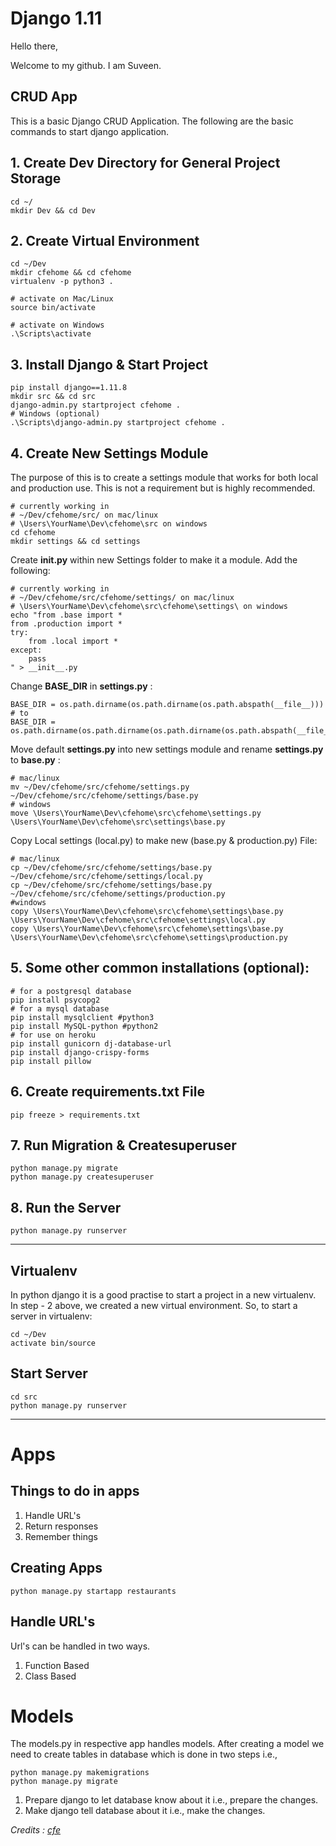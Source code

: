 # Django 1.11
Hello there,

Welcome to my github. I am Suveen.

## CRUD App
This is a basic Django CRUD Application. The following are the basic commands to start django application.

## 1. Create Dev Directory for General Project Storage

    cd ~/
    mkdir Dev && cd Dev
##  2. Create Virtual Environment

    cd ~/Dev
    mkdir cfehome && cd cfehome
    virtualenv -p python3 .
    
    # activate on Mac/Linux
    source bin/activate
    
    # activate on Windows
    .\Scripts\activate
## 3. Install Django & Start Project

    pip install django==1.11.8
    mkdir src && cd src
    django-admin.py startproject cfehome .
    # Windows (optional)
    .\Scripts\django-admin.py startproject cfehome .
## 4. Create New Settings Module
The purpose of this is to create a settings module that works for both local and production use. This is not a requirement but is highly recommended.

    # currently working in
    # ~/Dev/cfehome/src/ on mac/linux
    # \Users\YourName\Dev\cfehome\src on windows
    cd cfehome
    mkdir settings && cd settings
Create **__init__.py** within new Settings folder to make it a module. Add the following:

    # currently working in
    # ~/Dev/cfehome/src/cfehome/settings/ on mac/linux
    # \Users\YourName\Dev\cfehome\src\cfehome\settings\ on windows
    echo "from .base import *
    from .production import *
    try:
	    from .local import *
    except: 
	    pass
	" > __init__.py
Change **BASE_DIR** in **settings.py** :

    BASE_DIR = os.path.dirname(os.path.dirname(os.path.abspath(__file__)))
    # to
    BASE_DIR = os.path.dirname(os.path.dirname(os.path.dirname(os.path.abspath(__file__))))
Move default **settings.py** into new settings module and rename **settings.py** to **base.py** :

    # mac/linux
    mv ~/Dev/cfehome/src/cfehome/settings.py
    ~/Dev/cfehome/src/cfehome/settings/base.py
    # windows
    move \Users\YourName\Dev\cfehome\src\cfehome\settings.py
    \Users\YourName\Dev\cfehome\src\settings\base.py
Copy Local settings (local.py) to make new (base.py & production.py) File:

    # mac/linux
    cp ~/Dev/cfehome/src/cfehome/settings/base.py
    ~/Dev/cfehome/src/cfehome/settings/local.py
    cp ~/Dev/cfehome/src/cfehome/settings/base.py
    ~/Dev/cfehome/src/cfehome/settings/production.py
    #windows
    copy \Users\YourName\Dev\cfehome\src\cfehome\settings\base.py
    \Users\YourName\Dev\cfehome\src\cfehome\settings\local.py
    copy \Users\YourName\Dev\cfehome\src\cfehome\settings\base.py
    \Users\YourName\Dev\cfehome\src\cfehome\settings\production.py
## 5. Some other common installations (optional):

    # for a postgresql database
    pip install psycopg2
    # for a mysql database
    pip install mysqlclient #python3
    pip install MySQL-python #python2
    # for use on heroku
    pip install gunicorn dj-database-url
    pip install django-crispy-forms
    pip install pillow
## 6. Create requirements.txt File

    pip freeze > requirements.txt
## 7. Run Migration & Createsuperuser

    python manage.py migrate
    python manage.py createsuperuser
## 8. Run the Server

    python manage.py runserver


----------
## Virtualenv
In python django it is a good practise to start a project in a new virtualenv. In step - 2 above, we created a new virtual environment. So, to start a server in virtualenv:

    cd ~/Dev
    activate bin/source
## Start Server

    cd src
    python manage.py runserver

----------


# Apps
## Things to do in apps

 1. Handle URL's
 2. Return responses
 3. Remember things

## Creating Apps

    python manage.py startapp restaurants
## Handle URL's
Url's can be handled in two ways. 
 1. Function Based
 2. Class Based
# Models

The models.py in respective app handles models. After creating a model we need to create tables in database which is done in two steps i.e.,

    python manage.py makemigrations
    python manage.py migrate

 1. Prepare django to let database know about it i.e., prepare the changes.
 2. Make django tell database about it i.e., make the changes.



    


*Credits : [cfe](www.codingforentrepreneurs.com)*

